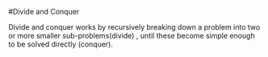 #Divide and Conquer

Divide and conquer works by recursively breaking down a problem into two or more smaller  sub-problems(divide) , until these become simple enough to be solved directly (conquer).